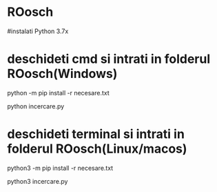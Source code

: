 # ROosch
#instalati Python 3.7x
# deschideti cmd si intrati in folderul ROosch(Windows)

python -m pip install -r necesare.txt

python incercare.py 

# deschideti terminal si intrati in folderul ROosch(Linux/macos)
python3 -m pip install -r necesare.txt

python3 incercare.py

